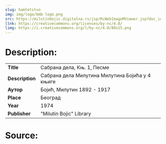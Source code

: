 ```yaml
---
slug: hamletstvo
img: img/logo/bmb-logo.png
src: https://milutinbojic.digitalna.rs/jsp/RcWebImageMViewer.jsp?doc_id=1595d348-8d1c-4313-9098-9897cd15953a/00000001/bojicknj/00000001
llnk: https://creativecommons.org/licenses/by-nc/4.0/
limg: https://i.creativecommons.org/l/by-nc/4.0/80x15.png
---
```


# Description:

|             |                                                 |
|:------------|-------------------------------------------------|
| **Title**  | Сабрана дела, Књ. 1, Песме                      |
| **Description**    | Сабрана дела Милутина Милутина Бојића у 4 књиге |
| **Аутор**   | Бојић, Милутин 1892 - 1917                      |
| **Place**   | Београд                                         |
| **Year**  | 1974                                            |
| **Publisher** | "Milutin Bojic" Library                      |

# Source:
